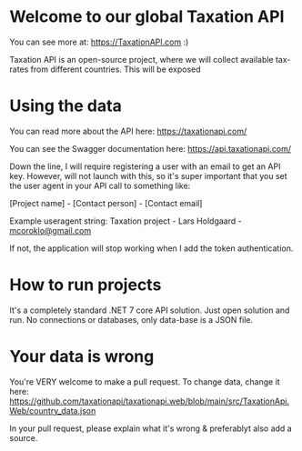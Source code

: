 # Welcome to our global Taxation API

You can see more at: https://TaxationAPI.com :)

Taxation API is an open-source project, where we will collect available tax-rates from different countries. This will be exposed

# Using the data

You can read more about the API here:
https://taxationapi.com/

You can see the Swagger documentation here:
https://api.taxationapi.com/

Down the line, I will require registering a user with an email to get an API key. However, will not launch with this, so it's super important that you set the user agent in your API call to something like:

[Project name] - [Contact person] - [Contact email]

Example useragent string: Taxation project - Lars Holdgaard - mcoroklo@gmail.com

If not, the application will stop working when I add the token authentication.

# How to run projects 

It's a completely standard .NET 7 core API solution. Just open solution and run. No connections or databases, only data-base is a JSON file.

# Your data is wrong

You're VERY welcome to make a pull request. To change data, change it here:
https://github.com/taxationapi/taxationapi.web/blob/main/src/TaxationApi.Web/country_data.json

In your pull request, please explain what it's wrong & preferablyt also add a source.
